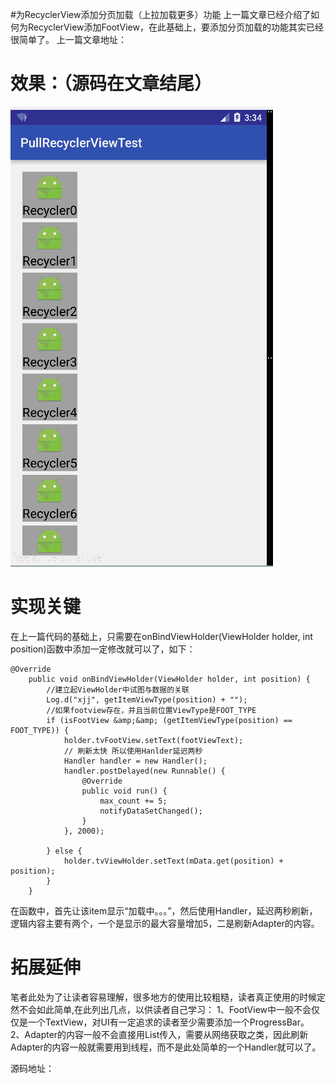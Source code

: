 #为RecyclerView添加分页加载（上拉加载更多）功能
上一篇文章已经介绍了如何为RecyclerView添加FootView，在此基础上，要添加分页加载的功能其实已经很简单了。 上一篇文章地址：

# 效果：（源码在文章结尾）

<img src="https://raw.githubusercontent.com/Double2hao/xujiajia_blog/main/img/2450.png" alt="这里写图片描述">

# 实现关键

在上一篇代码的基础上，只需要在onBindViewHolder(ViewHolder holder, int position)函数中添加一定修改就可以了，如下：

```
@Override
    public void onBindViewHolder(ViewHolder holder, int position) {
        //建立起ViewHolder中试图与数据的关联
        Log.d("xjj", getItemViewType(position) + "");
        //如果footview存在，并且当前位置ViewType是FOOT_TYPE
        if (isFootView &amp;&amp; (getItemViewType(position) == FOOT_TYPE)) {
            holder.tvFootView.setText(footViewText);
            // 刷新太快 所以使用Hanlder延迟两秒
            Handler handler = new Handler();
            handler.postDelayed(new Runnable() {
                @Override
                public void run() {
                    max_count += 5;
                    notifyDataSetChanged();
                }
            }, 2000);

        } else {
            holder.tvViewHolder.setText(mData.get(position) + position);
        }
    }

```

在函数中，首先让该item显示“加载中。。。”，然后使用Handler，延迟两秒刷新，逻辑内容主要有两个，一个是显示的最大容量增加5，二是刷新Adapter的内容。

# 拓展延伸

笔者此处为了让读者容易理解，很多地方的使用比较粗糙，读者真正使用的时候定然不会如此简单,在此列出几点，以供读者自己学习： 1、FootView中一般不会仅仅是一个TextView，对UI有一定追求的读者至少需要添加一个ProgressBar。 2、Adapter的内容一般不会直接用List传入，需要从网络获取之类，因此刷新Adapter的内容一般就需要用到线程，而不是此处简单的一个Handler就可以了。

源码地址：
